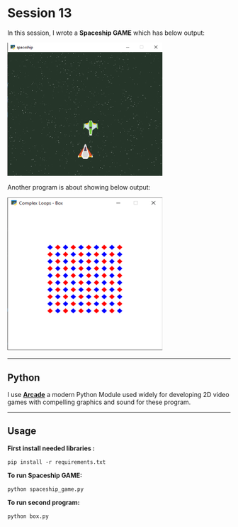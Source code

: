 # Session 13

In this session, I wrote a **Spaceship GAME** which has below output:
  
<img src="space.png" width="350">


Another program is about showing below output:
  
<img src="Untitled.png" width="350" height="346">


---
## Python

I use [**Arcade**](https://api.arcade.academy/en/latest/get_started.html) a modern Python Module used widely for developing 2D video games with compelling graphics and sound for these program.

---
## Usage

**First install needed libraries :**
```
pip install -r requirements.txt
```

**To run Spaceship GAME:**

```
python spaceship_game.py
```
**To run second program:**

```
python box.py
```

